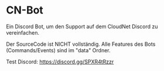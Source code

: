 # CN-Bot
Ein Discord Bot, um den Support auf dem CloudNet Discord zu vereinfachen.

Der SourceCode ist NICHT vollständig.
Alle Features des Bots (Commands/Events) sind im "data" Ordner.

Test Discord:
https://discord.gg/SPXR4tRzzr
